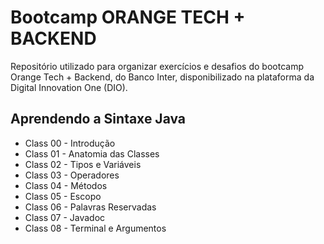 # Bootcamp ORANGE TECH + BACKEND

Repositório utilizado para organizar exercícios e desafios do bootcamp Orange Tech + Backend, do Banco Inter, disponibilizado na plataforma da Digital Innovation One (DIO).

## Aprendendo a Sintaxe Java

- Class 00 - Introdução
- Class 01 - Anatomia das Classes
- Class 02 - Tipos e Variáveis
- Class 03 - Operadores
- Class 04 - Métodos
- Class 05 - Escopo
- Class 06 - Palavras Reservadas
- Class 07 - Javadoc
- Class 08 - Terminal e Argumentos
